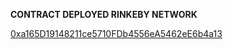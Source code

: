**CONTRACT DEPLOYED RINKEBY NETWORK**

[0xa165D19148211ce5710FDb4556eA5462eE6b4a13](https://rinkeby.etherscan.io/address/0xa165d19148211ce5710fdb4556ea5462ee6b4a13)